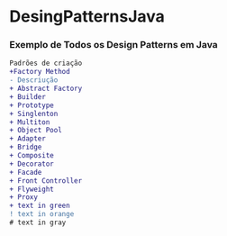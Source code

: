 # DesingPatternsJava
### Exemplo de Todos os Design Patterns em Java

```diff
Padrões de criação
+Factory Method
- Descriução
+ Abstract Factory
+ Builder
+ Prototype
+ Singlenton
+ Multiton
+ Object Pool
+ Adapter
+ Bridge
+ Composite
+ Decorator
+ Facade
+ Front Controller
+ Flyweight
+ Proxy
+ text in green
! text in orange
# text in gray
```

